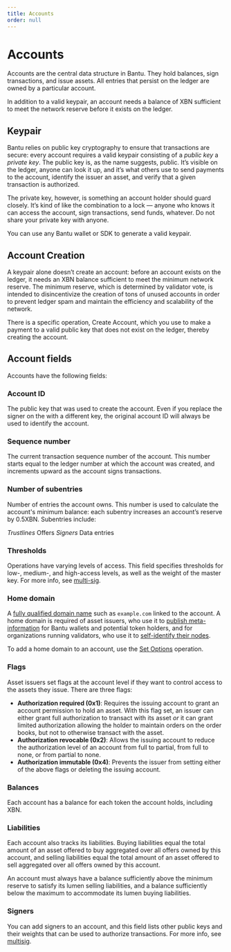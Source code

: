```yaml
---
title: Accounts
order: null
---
```


# Accounts

Accounts are the central data structure in Bantu. They hold balances, sign transactions, and issue assets. All entries that persist on the ledger are owned by a particular account.

In addition to a valid keypair, an account needs a balance of XBN sufficient to meet the network reserve before it exists on the ledger.

## Keypair

Bantu relies on public key cryptography to ensure that transactions are secure: every account requires a valid keypair consisting of a _public key_ a _private key_. The public key is, as the name suggests, public. It’s visible on the ledger, anyone can look it up, and it’s what others use to send payments to the account, identify the issuer an asset, and verify that a given transaction is authorized.

The private key, however, is something an account holder should guard closely. It’s kind of like the combination to a lock — anyone who knows it can access the account, sign transactions, send funds, whatever. Do not share your private key with anyone.

You can use any Bantu wallet or SDK to generate a valid keypair.

## Account Creation

A keypair alone doesn’t create an account: before an account exists on the ledger, it needs an XBN balance sufficient to meet the minimum network reserve. The minimum reserve, which is determined by validator vote, is intended to disincentivize the creation of tons of unused accounts in order to prevent ledger spam and maintain the efficiency and scalability of the network.

There is a specific operation, Create Account, which you use to make a payment to a valid public key that does not exist on the ledger, thereby creating the account.

## Account fields

Accounts have the following fields:

### Account ID

The public key that was used to create the account. Even if you replace the signer on the with a different key, the original account ID will always be used to identify the account.

### Sequence number

The current transaction sequence number of the account. This number starts equal to the ledger number at which the account was created, and increments upward as the account signs transactions.

### Number of subentries

Number of entries the account owns. This number is used to calculate the account's minimum balance: each subentry increases an account’s reserve by 0.5XBN. Subentries include:

_Trustlines_ Offers _Signers_ Data entries

### Thresholds

Operations have varying levels of access. This field specifies thresholds for low-, medium-, and high-access levels, as well as the weight of the master key. For more info, see [multi-sig](multisig.md).

### Home domain

A [fully qualified domain name](https://en.wikipedia.org/wiki/Fully_qualified_domain_name) such as `example.com` linked to the account. A home domain is required of asset issuers, who use it to [publish meta-information](../issuing-assets/publishing-asset-info.md) for Bantu wallets and potential token holders, and for organizations running validators, who use it to [self-identify their nodes](https://github.com/Bantu/Bantu-protocol/blob/master/ecosystem/sep-0020.md).

To add a home domain to an account, use the [Set Options](../start/list-of-operations.md#set-options) operation.

### Flags

Asset issuers set flags at the account level if they want to control access to the assets they issue. There are three flags:

* **Authorization required \(0x1\)**: Requires the issuing account to grant an account permission to hold an asset.  With this flag set, an issuer can either grant full authorization to transact with its asset _or_ it can grant limited authorization allowing the holder to maintain orders on the order books, but not to otherwise transact with the asset.  
* **Authorization revocable \(0x2\)**: Allows the issuing account to reduce the authorization level of an account from full to partial, from full to none, or from partial to none.
* **Authorization immutable \(0x4\)**: Prevents the issuer from setting either of the above flags or deleting the issuing account.

### Balances

Each account has a balance for each token the account holds, including XBN.

### Liabilities

Each account also tracks its liabilities. Buying liabilities equal the total amount of an asset offered to buy aggregated over all offers owned by this account, and selling liabilities equal the total amount of an asset offered to sell aggregated over all offers owned by this account.

An account must always have a balance sufficiently above the minimum reserve to satisfy its lumen selling liabilities, and a balance sufficiently below the maximum to accommodate its lumen buying liabilities.

### Signers

You can add signers to an account, and this field lists other public keys and their weights that can be used to authorize transactions. For more info, see [multisig](multisig.md).

